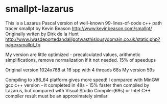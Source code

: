 # smallpt-lazarus
This is a Lazarus Pascal version of well-known 99-lines-of-code c++ path tracer smallpt by Kevin Beason http://www.kevinbeason.com/smallpt/
Originally writen by Dirk de la Hunt http://www.iwasdeportedandalligotwasthislousydomain.co.uk/static.php?page=smallpt_tp

My version are little optimized - precalculated values, arithmetic simplifications, remove normalization if it not needed.
15% of speedups

Original version 1024x768 at 16 spp with 4 threads 68s
My version 59s

Compiling to x86_64 platform gives more speed!
I compared with MinGW gcc c++ version - it completed in 48s - 15% faster then compiled by Lazarus, but compared with Visual Studio Compiler(69s) or Intel C++ compiler result must be an approximately similar

